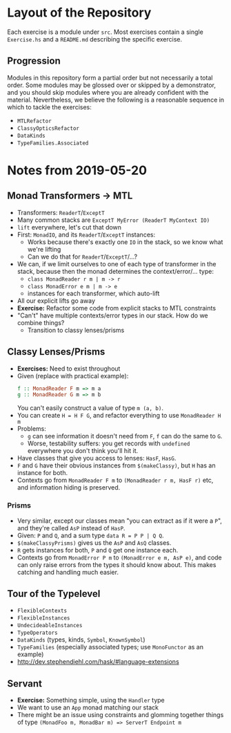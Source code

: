 # Layout of the Repository

Each exercise is a module under `src`. Most exercises contain a single
`Exercise.hs` and a `README.md` describing the specific exercise.

## Progression

Modules in this repository form a partial order but not necessarily a
total order. Some modules may be glossed over or skipped by a
demonstrator, and you should skip modules where you are already
confident with the material. Nevertheless, we believe the following is
a reasonable sequence in which to tackle the exercises:

* `MTLRefactor`
* `ClassyOpticsRefactor`
* `DataKinds`
* `TypeFamilies.Associated`

# Notes from 2019-05-20

## Monad Transformers -> MTL

* Transformers: `ReaderT`/`ExceptT`
* Many common stacks are `ExceptT MyError (ReaderT MyContext IO)`
* `lift` everywhere, let's cut that down
* First: `MonadIO`, and its `ReaderT`/`ExceptT` instances:
  * Works because there's exactly one `IO` in the stack, so we know
    what we're lifting
  * Can we do that for `ReaderT`/`ExceptT`/...?
* We can, if we limit ourselves to one of each type of transformer
  in the stack, because then the monad determines the
  context/error/... type:
  * `class MonadReader r m | m -> r`
  * `class MonadError e m | m -> e`
  * instances for each transformer, which auto-lift
* All our explicit lifts go away
* **Exercise:** Refactor some code from explicit stacks to MTL
  constraints
* "Can't" have multiple contexts/error types in our stack. How do we
  combine things?
  * Transition to classy lenses/prisms

## Classy Lenses/Prisms

* **Exercises:** Need to exist throughout
* Given (replace with practical example):
  ```haskell
  f :: MonadReader F m => m a
  g :: MonadReader G m => m b
  ```
  You can't easily construct a value of type `m (a, b)`.
* You can create `H = H F G`, and refactor everything to use
  `MonadReader H m`
* Problems:
  * `g` can see information it doesn't need from `F`, `f` can do the
    same to `G`.
  * Worse, testability suffers: you get records with `undefined`
    everywhere you don't think you'll hit it.
* Have classes that give you access to lenses: `HasF`, `HasG`.
* `F` and `G` have their obvious instances from `$(makeClassy)`, but
  `H` has an instance for both.
* Contexts go from `MonadReader F m` to `(MonadReader r m, HasF r)`
  etc, and information hiding is preserved.

### Prisms

* Very similar, except our classes mean "you can extract as if it were
  a `P`", and they're called `AsP` instead of `HasP`.
* Given: `P` and `Q`, and a sum type `data R = P P | Q Q`.
* `$(makeClassyPrisms)` gives us the `AsP` and `AsQ` classes.
* `R` gets instances for both, `P` and `Q` get one instance each.
* Contexts go from `MonadError P m` to `(MonadError e m, AsP e)`, and
  code can only raise errors from the types it should know about. This
  makes catching and handling much easier.

## Tour of the Typelevel

* `FlexibleContexts`
* `FlexibleInstances`
* `UndecideableInstances`
* `TypeOperators`
* `DataKinds` (types, kinds, `Symbol`, `KnownSymbol`)
* `TypeFamilies` (especially associated types; use `MonoFunctor` as an example)
* http://dev.stephendiehl.com/hask/#language-extensions

## Servant

* **Exercise:** Something simple, using the `Handler` type
* We want to use an `App` monad matching our stack
* There might be an issue using constraints and glomming together
  things of type `(MonadFoo m, MonadBar m) => ServerT Endpoint m`
